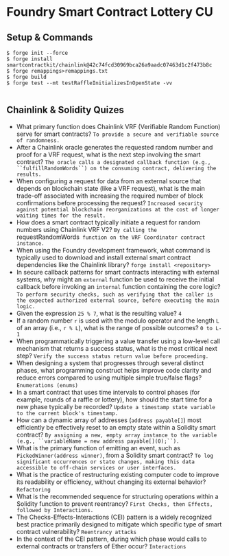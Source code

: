 # Foundry Smart Contract Lottery CU

## Setup & Commands
`````
$ forge init --force
$ forge install smartcontractkit/chainlink@42c74fcd30969bca26a9aadc07463d1c2f473b8c
$ forge remappings>remappings.txt
$ forge build
$ forge test --mt testRaffleInitializesInOpenState -vv
 
`````


## Chainlink & Solidity Quizes
- What primary function does Chainlink VRF (Verifiable Random Function) serve for smart contracts? `To provide a secure and verifiable source of randomness.`
- After a Chainlink oracle generates the requested random number and proof for a VRF request, what is the next step involving the smart contract? `The oracle calls a designated callback function (e.g., ``fulfillRandomWords``) on the consuming contract, delivering the results.`
- When configuring a request for data from an external source that depends on blockchain state (like a VRF request), what is the main trade-off associated with increasing the required number of block confirmations before processing the request? `Increased security against potential blockchain reorganizations at the cost of longer waiting times for the result.`
- How does a smart contract typically initiate a request for random numbers using Chainlink VRF V2? `By calling the `requestRandomWords` function on the VRF Coordinator contract instance.`
- When using the Foundry development framework, what command is typically used to download and install external smart contract dependencies like the Chainlink library? `forge install <repository>`
- In secure callback patterns for smart contracts interacting with external systems, why might an `external` function be used to receive the initial callback before invoking an `internal` function containing the core logic? `To perform security checks, such as verifying that the caller is the expected authorized external source, before executing the main logic.`
- Given the expression `25 % 7`, what is the resulting value? `4`
- If a random number `r` is used with the modulo operator and the length `L` of an array (i.e., `r % L`), what is the range of possible outcomes? `0 to L-1`
- When programmatically triggering a value transfer using a low-level call mechanism that returns a success status, what is the most critical next step? `Verify the success status return value before proceeding.`
- When designing a system that progresses through several distinct phases, what programming construct helps improve code clarity and reduce errors compared to using multiple simple true/false flags? `Enumerations (enums)`
- In a smart contract that uses time intervals to control phases (for example, rounds of a raffle or lottery), how should the start time for a new phase typically be recorded? `Update a timestamp state variable to the current block's timestamp.`
- How can a dynamic array of addresses (`address payable[]`) most efficiently be effectively reset to an empty state within a Solidity smart contract? `By assigning a new, empty array instance to the variable (e.g., ``variableName = new address payable[](0);``).`
- What is the primary function of emitting an event, such as `PickedWinner(address winner)`, from a Solidity smart contract? `To log significant occurrences or state changes, making this data accessible to off-chain services or user interfaces.`
- What is the practice of restructuring existing computer code to improve its readability or efficiency, without changing its external behavior? `Refactoring`
- What is the recommended sequence for structuring operations within a Solidity function to prevent reentrancy? `First Checks, then Effects, followed by Interactions.`
- The Checks-Effects-Interactions (CEI) pattern is a widely recognized best practice primarily designed to mitigate which specific type of smart contract vulnerability? `Reentrancy attacks`
- In the context of the CEI pattern, during which phase would calls to external contracts or transfers of Ether occur? `Interactions`
